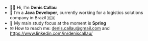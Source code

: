 - 🤟🏻 Hi, I’m <strong>Denis Callau</strong>
- 👀 I’m a <strong>Java Developer</strong>, currently working for a logistics solutions company in Brazil :brazil:
- 🌱 My main study focus at the moment is <strong>Spring</strong>
- ✉ How to reach me: denis.callau@gmail.com and https://www.linkedin.com/in/deniscallau/

<!---
DenisCallau/DenisCallau is a ✨ special ✨ repository because its `README.md` (this file) appears on your GitHub profile.
You can click the Preview link to take a look at your changes.
--->
